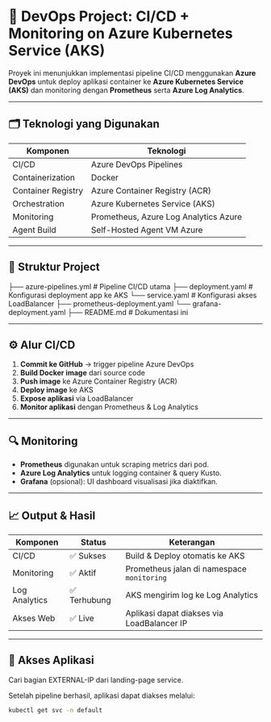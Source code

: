 # 🚀 DevOps Project: CI/CD + Monitoring on Azure Kubernetes Service (AKS)

Proyek ini menunjukkan implementasi pipeline CI/CD menggunakan **Azure DevOps** untuk deploy aplikasi container ke **Azure Kubernetes Service (AKS)** dan monitoring dengan **Prometheus** serta **Azure Log Analytics**.

---

## 🗂️ Teknologi yang Digunakan

| Komponen           | Teknologi                             |
|--------------------|---------------------------------------|
| CI/CD              | Azure DevOps Pipelines                |
| Containerization   | Docker                                |
| Container Registry | Azure Container Registry (ACR)        |
| Orchestration      | Azure Kubernetes Service (AKS)        |
| Monitoring         | Prometheus, Azure Log Analytics Azure |
| Agent Build        | Self-Hosted Agent VM Azure            |
 
---

## 🧱 Struktur Project

├── azure-pipelines.yml # Pipeline CI/CD utama
├── deployment.yaml # Konfigurasi deployment app ke AKS
└── service.yaml # Konfigurasi akses LoadBalancer
├── prometheus-deployment.yaml
└── grafana-deployment.yaml
├── README.md # Dokumentasi ini


---

## ⚙️ Alur CI/CD

1. **Commit ke GitHub** → trigger pipeline Azure DevOps
2. **Build Docker image** dari source code
3. **Push image** ke Azure Container Registry (ACR)
4. **Deploy image** ke AKS
5. **Expose aplikasi** via LoadBalancer
6. **Monitor aplikasi** dengan Prometheus & Log Analytics

---

## 🔍 Monitoring

- **Prometheus** digunakan untuk scraping metrics dari pod.
- **Azure Log Analytics** untuk logging container & query Kusto.
- **Grafana** (opsional): UI dashboard visualisasi jika diaktifkan.

---

## 📈 Output & Hasil

| Komponen      | Status       | Keterangan                            |
|---------------|--------------|----------------------------------------|
| CI/CD         | ✅ Sukses     | Build & Deploy otomatis ke AKS        |
| Monitoring    | ✅ Aktif      | Prometheus jalan di namespace `monitoring` |
| Log Analytics | ✅ Terhubung | AKS mengirim log ke Log Analytics      |
| Akses Web     | ✅ Live       | Aplikasi dapat diakses via LoadBalancer IP |

---

## 🏁 Akses Aplikasi
Cari bagian EXTERNAL-IP dari landing-page service.

Setelah pipeline berhasil, aplikasi dapat diakses melalui:

```bash
kubectl get svc -n default
